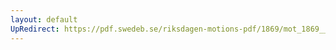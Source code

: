 ```yaml
---
layout: default
UpRedirect: https://pdf.swedeb.se/riksdagen-motions-pdf/1869/mot_1869__ak__00089.pdf
---
```

